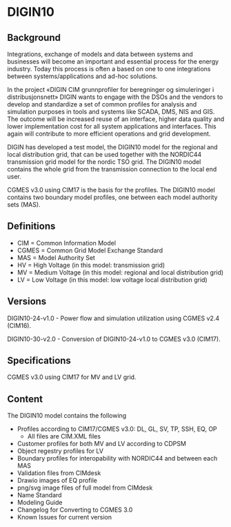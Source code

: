 # DIGIN10

## Background

Integrations, exchange of models and data between systems and businesses will become an important and essential process for the energy industry. Today this process is often a based on one to one integrations between systems/applications and ad-hoc solutions. 

In the project «DIGIN CIM grunnprofiler for beregninger og simuleringer i distribusjonsnett» DIGIN wants to engage with the DSOs and the vendors to develop and standardize a set of common profiles for analysis and simulation purposes in tools and systems like SCADA, DMS, NIS and GIS. The outcome will be increased reuse of an interface, higher data quality and lower implementation cost for all system applications and interfaces. This again will contribute to more efficient operations and grid development. 

DIGIN has developed a test model, the DIGIN10 model for the regional and local distribution grid, that can be used together with the NORDIC44 transmission grid model for the nordic TSO grid. The DIGIN10 model contains the whole grid from the transmission connection to the local end user. 

 CGMES v3.0 using CIM17 is the basis for the profiles. The DIGIN10 model contains two boundary model profiles, one between each model authority sets (MAS).

## Definitions 
- CIM = Common Information Model
- CGMES = Common Grid Model Exchange Standard
- MAS = Model Authority Set
- HV = High Voltage (in this model: transmission grid)
- MV = Medium Voltage (in this model: regional and local distribution grid)
- LV = Low Voltage (in this model: low voltage local distribution grid)


## Versions
DIGIN10-24-v1.0 - Power flow and simulation utilization using CGMES v2.4 (CIM16). 

DIGIN10-30-v2.0 - Conversion of DIGIN10-24-v1.0 to CGMES v3.0 (CIM17).


## Specifications

CGMES v3.0 using CIM17 for MV and LV grid.

## Content
The DIGIN10 model contains the following
- Profiles according to CIM17/CGMES v3.0: DL, GL, SV, TP, SSH, EQ, OP
  - All files are CIM.XML files
- Customer profiles for both MV and LV according to CDPSM
- Object regestry profiles for LV
- Boundary profiles for interopability with NORDIC44 and between each MAS
- Validation files from CIMdesk
- Drawio images of EQ profile
- png/svg image files of full model from CIMdesk
- Name Standard
- Modeling Guide
- Changelog for Converting to CGMES 3.0 
- Known Issues for current version
